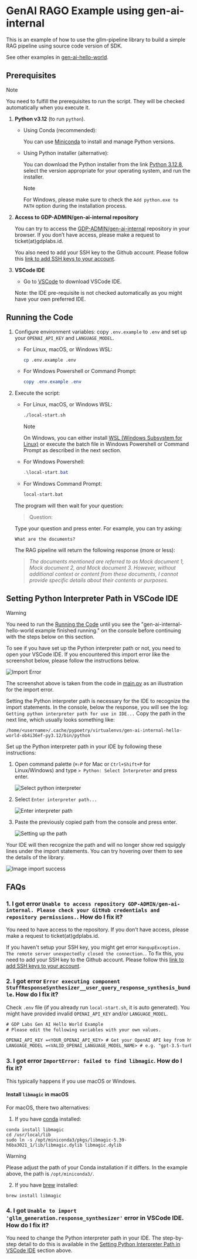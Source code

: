 # GenAI RAGO Example using gen-ai-internal

This is an example of how to use the gllm-pipeline library to build a simple RAG pipeline using source code version of SDK.

See other examples in [gen-ai-hello-world](/).

## Prerequisites

> [!NOTE]
> You need to fulfill the prerequisites to run the script. They will be checked automatically when you execute it.

1. **Python v3.12** (to run `python`).

   - Using Conda (recommended):

     You can use [Miniconda](https://docs.anaconda.com/miniconda/install) to install and manage Python versions.

   - Using Python installer (alternative):

     You can download the Python installer from the link [Python 3.12.8](https://www.python.org/downloads/release/python-3128/), select the version appropriate for your operating system, and run the installer.

     > [!NOTE]
     > For Windows, please make sure to check the `Add python.exe to PATH` option during the installation process.

2. **Access to GDP-ADMIN/gen-ai-internal repository**

   You can try to access the [GDP-ADMIN/gen-ai-internal](https://github.com/GDP-ADMIN/gen-ai-internal) repository in your browser. If you don’t have access, please make a request to ticket(at)gdplabs.id.

   You also need to add your SSH key to the Github account. Please follow this [link to add SSH keys to your account](https://docs.github.com/en/authentication/connecting-to-github-with-ssh/adding-a-new-ssh-key-to-your-github-account).

3. **VSCode IDE**

   - Go to [VSCode](https://code.visualstudio.com/download) to download VSCode IDE.

   Note: the IDE pre-requisite is not checked automatically as you might have your own preferred IDE.

## Running the Code

1. Configure environment variables: copy `.env.example` to `.env` and set up your `OPENAI_API_KEY` and `LANGUAGE_MODEL`.

   - For Linux, macOS, or Windows WSL:

     ```bash
     cp .env.example .env
     ```

   - For Windows Powershell or Command Prompt:

     ```powershell
     copy .env.example .env
     ```

2. Execute the script:

   - For Linux, macOS, or Windows WSL:

     ```bash
     ./local-start.sh
     ```

     > [!NOTE]
     > On Windows, you can either install [WSL (Windows Subsystem for Linux)](https://learn.microsoft.com/en-us/windows/wsl/install) or execute the batch file in Windows Powershell or Command Prompt as described in the next section.

   - For Windows Powershell:

     ```powershell
     .\local-start.bat
     ```

   - For Windows Command Prompt:

     ```cmd
     local-start.bat
     ```

   The program will then wait for your question:

   > Question:

   Type your question and press enter. For example, you can try asking:

   ```
   What are the documents?
   ```

   The RAG pipeline will return the following response (more or less):

   > _The documents mentioned are referred to as Mock document 1, Mock document 2, and Mock document 3. However, without additional context or content from these documents, I cannot provide specific details about their contents or purposes._

## Setting Python Interpreter Path in VSCode IDE

> [!WARNING]
> You need to run the [Running the Code](#running-the-code) until you see the "gen-ai-internal-hello-world example finished running." on the console before continuing with the steps below on this section.

To see if you have set up the Python interpreter path or not, you need to open your VSCode IDE. If you encountered this import error like the screenshot below, please follow the instructions below.

![Import Error](img/image-import-error.png)

The screenshot above is taken from the code in [main.py](/examples/gen-ai-internal-hello-world/gen_ai_internal_hello_world/main.py#L13-L20) as an illustration for the import error.

Setting the Python interpreter path is necessary for the IDE to recognize the import statements. In the console, below the response, you will see the log: `Getting python interpreter path for use in IDE...` Copy the path in the next line, which usually looks something like:

```
/home/<username>/.cache/pypoetry/virtualenvs/gen-ai-internal-hello-world-ob4i36ef-py3.12/bin/python
```

Set up the Python interpreter path in your IDE by following these instructions:

1.  Open command palette (`⌘⇧P` for Mac or `Ctrl+Shift+P` for Linux/Windows) and type `> Python: Select Interpreter` and press enter.

    ![Select python interpreter](img/image-select-interpreter.png)

2.  Select `Enter interpreter path...`

    ![Enter interpreter path](img/image-enter-interpreter.png)

3.  Paste the previously copied path from the console and press enter.

    ![Setting up the path](img/image-enter-path.png)

Your IDE will then recognize the path and will no longer show red squiggly lines under the import statements. You can try hovering over them to see the details of the library.

![Image import success](img/image-import-success.png)

## FAQs

### 1. I got error `Unable to access repository GDP-ADMIN/gen-ai-internal. Please check your GitHub credentials and repository permissions.`. How do I fix it?

You need to have access to the repository. If you don’t have access, please make a request to ticket(at)gdplabs.id.

If you haven't setup your SSH key, you might get error `HangupException. The remote server unexpectedly closed the connection.`. To fix this, you need to add your SSH key to the Github account. Please follow this [link to add SSH keys to your account](https://docs.github.com/en/authentication/connecting-to-github-with-ssh/adding-a-new-ssh-key-to-your-github-account).

### 2. I got error `Error executing component StuffResponseSynthesizer__user_query_response_synthesis_bundle`. How do I fix it?

Check `.env` file (if you already run `local-start.sh`, it is auto generated). You might have provided invalid `OPENAI_API_KEY` and/or `LANGUAGE_MODEL`.

```txt
# GDP Labs Gen AI Hello World Example
# Please edit the following variables with your own values.

OPENAI_API_KEY =<YOUR_OPENAI_API_KEY> # Get your OpenAI API key from https://platform.openai.com/api-keys
LANGUAGE_MODEL =<VALID_OPENAI_LANGUAGE_MODEL_NAME> # e.g. "gpt-3.5-turbo", "gpt-4o-mini", "gpt-4o"
```

### 3. I got error `ImportError: failed to find libmagic`. How do I fix it?

This typically happens if you use macOS or Windows.

#### Install `libmagic` in macOS

For macOS, there two alternatives:

1. If you have [conda](https://docs.anaconda.com/miniconda/install/) installed:

```
conda install libmagic
cd /usr/local/lib
sudo ln -s /opt/miniconda3/pkgs/libmagic-5.39-h6ba3021_1/lib/libmagic.dylib libmagic.dylib
```

> [!WARNING]
> Please adjust the path of your Conda installation if it differs. In the example above, the path is `/opt/miniconda3/`.

2. If you have [brew](https://brew.sh/) installed:

```
brew install libmagic
```

### 4. I got `Unable to import 'gllm_generation.response_synthesizer'` error in VSCode IDE. How do I fix it?

You need to change the Python interpreter path in your IDE. The step-by-step detail to do this is available in the [Setting Python Interpreter Path in VSCode IDE](#setting-python-interpreter-path-in-vscode-ide) section above.
